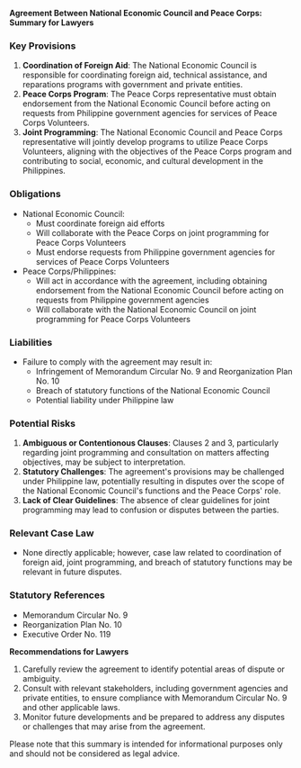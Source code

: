 **Agreement Between National Economic Council and Peace Corps: Summary for Lawyers**

### **Key Provisions**

1. **Coordination of Foreign Aid**: The National Economic Council is responsible for coordinating foreign aid, technical assistance, and reparations programs with government and private entities.
2. **Peace Corps Program**: The Peace Corps representative must obtain endorsement from the National Economic Council before acting on requests from Philippine government agencies for services of Peace Corps Volunteers.
3. **Joint Programming**: The National Economic Council and Peace Corps representative will jointly develop programs to utilize Peace Corps Volunteers, aligning with the objectives of the Peace Corps program and contributing to social, economic, and cultural development in the Philippines.

### **Obligations**

* National Economic Council:
	+ Must coordinate foreign aid efforts
	+ Will collaborate with the Peace Corps on joint programming for Peace Corps Volunteers
	+ Must endorse requests from Philippine government agencies for services of Peace Corps Volunteers
* Peace Corps/Philippines:
	+ Will act in accordance with the agreement, including obtaining endorsement from the National Economic Council before acting on requests from Philippine government agencies
	+ Will collaborate with the National Economic Council on joint programming for Peace Corps Volunteers

### **Liabilities**

* Failure to comply with the agreement may result in:
	+ Infringement of Memorandum Circular No. 9 and Reorganization Plan No. 10
	+ Breach of statutory functions of the National Economic Council
	+ Potential liability under Philippine law

### **Potential Risks**

1. **Ambiguous or Contentionous Clauses**: Clauses 2 and 3, particularly regarding joint programming and consultation on matters affecting objectives, may be subject to interpretation.
2. **Statutory Challenges**: The agreement's provisions may be challenged under Philippine law, potentially resulting in disputes over the scope of the National Economic Council's functions and the Peace Corps' role.
3. **Lack of Clear Guidelines**: The absence of clear guidelines for joint programming may lead to confusion or disputes between the parties.

### **Relevant Case Law**

* None directly applicable; however, case law related to coordination of foreign aid, joint programming, and breach of statutory functions may be relevant in future disputes.

### **Statutory References**

* Memorandum Circular No. 9
* Reorganization Plan No. 10
* Executive Order No. 119

**Recommendations for Lawyers**

1. Carefully review the agreement to identify potential areas of dispute or ambiguity.
2. Consult with relevant stakeholders, including government agencies and private entities, to ensure compliance with Memorandum Circular No. 9 and other applicable laws.
3. Monitor future developments and be prepared to address any disputes or challenges that may arise from the agreement.

Please note that this summary is intended for informational purposes only and should not be considered as legal advice.